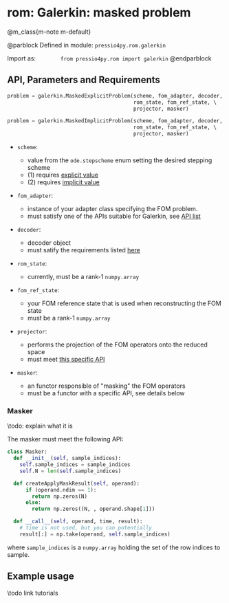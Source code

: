 
# rom: Galerkin: masked problem


@m_class{m-note m-default}

@parblock
Defined in module: `pressio4py.rom.galerkin`

Import as: &emsp; &emsp; &emsp; `from pressio4py.rom import galerkin`
@endparblock


## API, Parameters and Requirements

```py
problem = galerkin.MaskedExplicitProblem(scheme, fom_adapter, decoder,
							             rom_state, fom_ref_state, \      (1)
										 projector, masker)

problem = galerkin.MaskedImplicitProblem(scheme, fom_adapter, decoder,
							             rom_state, fom_ref_state, \      (2)
								         projector, masker)
```

- `scheme`:
  - value from the `ode.stepscheme` enum setting the desired stepping scheme
  - (1) requires [explicit value](md_pages_components_ode_steppers_explicit.html)
  - (2) requires [implicit value](md_pages_components_ode_steppers_implicit.html)

- `fom_adapter`:
  - instance of your adapter class specifying the FOM problem. <br/>
  - must satisfy one of the APIs suitable for Galerkin, see [API list](./md_pages_components_rom_fom_apis.html)

- `decoder`:
  - decoder object
  - must satify the requirements listed [here](md_pages_components_rom_decoder.html)

- `rom_state`:
  - currently, must be a rank-1 `numpy.array`

- `fom_ref_state`:
  - your FOM reference state that is used when reconstructing the FOM state
  - must be a rank-1 `numpy.array`

- `projector`:
  - performs the projection of the FOM operators onto the reduced space
  - must meet [this specific API](md_pages_components_rom_galerkin_projector.html)

- `masker`:
  - an functor responsible of "masking" the FOM operators
  - must be a functor with a specific API, see details below


### Masker

\todo: explain what it is

The masker must meet the following API:

```py
class Masker:
  def __init__(self, sample_indices):
    self.sample_indices = sample_indices
	self.N = len(self.sample_indices)

  def createApplyMaskResult(self, operand):
	  if (operand.ndim == 1):
	    return np.zeros(N)
	  else:
		return np.zeros((N, , operand.shape[1]))

  def __call__(self, operand, time, result):
    # time is not used, but you can potentially
    result[:] = np.take(operand, self.sample_indices)
```

where `sample_indices` is a `numpy.array` holding the set of
the row indices to sample.


## Example usage

\todo link tutorials
